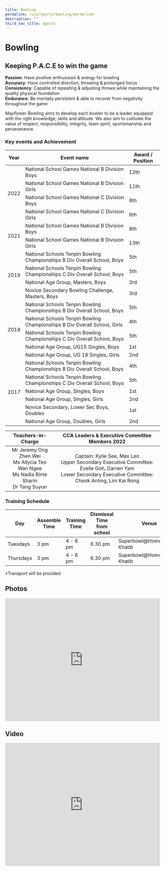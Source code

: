 ```yaml
---
title: Bowling
permalink: /cca/Sports/bowling/permalink/
description: ""
third_nav_title: Sports
---
```

Bowling
=======

Keeping P.A.C.E to win the game
-------------------------------

**Passion**: Have positive enthusiasm &amp; energy for bowling  
**Accuracy**: Have controlled direction, throwing &amp; prolonged focus  
**Consistency**: Capable of repeating &amp; adjusting throws while maintaining the quality physical foundation  
**Endurance**: Be mentally persistent &amp; able to recover from negativity throughout the game

Mayflower Bowling aims to develop each bowler to be a leader equipped with the right knowledge, skills and attitude. We also aim to cultivate the value of respect, responsibility, integrity, team spirit, sportsmanship and perseverance.

### Key events and Achievement

<table>
<thead>
  <tr>
    <th>Year</th>
    <th>Event name</th>
    <th>Award / Position</th>
  </tr>
</thead>
<tbody>
	<tr>
		<td rowspan="4">2022</td>
		<td>National School Games National B Division Boys</td>
		<td>12th</td>
	</tr>
	<tr>
		<td>National School Games National B Division Girls</td>
		<td>11th</td>
	</tr>
	<tr>
		<td>National School Games National C Division Boys </td>
		<td>8th</td>
	</tr>
		<tr>
		<td>National School Games National C Division Girls </td>
		<td>6th</td>
	</tr>
  <tr>
    <td rowspan="2">2021</td>
    <td>National School Games National B Division Boys</td>
    <td>8th</td>
  </tr>
  <tr>
    <td>National School Games National B Division Girls</td>
    <td>13th</td>
  </tr>
  <tr>
    <td rowspan="4">2019</td>
    <td>National Schools Tenpin Bowling Championships B Div Overall School, Boys</td>
    <td>5th</td>
  </tr>
  <tr>
    <td>National Schools Tenpin Bowling Championships C Div Overall School, Boys</td>
    <td>5th</td>
  </tr>
  <tr>
    <td>National Age Group, Masters, Boys</td>
    <td>3rd</td>
  </tr>
  <tr>
    <td>Novice Secondary Bowling Challenge, Masters, Boys</td>
    <td>3rd</td>
  </tr>
  <tr>
    <td rowspan="5">2018</td>
    <td>National Schools Tenpin Bowling Championships B Div Overall School, Boys</td>
    <td>5th</td>
  </tr>
  <tr>
    <td>National Schools Tenpin Bowling Championships B Div Overall School, Girls</td>
    <td>4th</td>
  </tr>
  <tr>
    <td>National Schools Tenpin Bowling Championships C Div Overall School, Boys</td>
    <td>5th</td>
  </tr>
  <tr>
    <td>National Age Group, UG15 Singles, Boys</td>
    <td>1st</td>
  </tr>
  <tr>
    <td>National Age Group, UG 18 Singles, Girls</td>
    <td>2nd</td>
  </tr>
  <tr>
    <td rowspan="6">2017</td>
    <td>National Schools Tenpin Bowling Championships B Div Overall School, Boys</td>
    <td>4th</td>
  </tr>
  <tr>
    <td>National Schools Tenpin Bowling Championships C Div Overall School, Boys</td>
    <td>5th</td>
  </tr>
  <tr>
    <td>National Age Group, Singles, Boys</td>
    <td>1st</td>
  </tr>
  <tr>
    <td>National Age Group, Singles, Girls</td>
    <td>2nd</td>
  </tr>
  <tr>
    <td>Novice Secondary, Lower Sec Boys, Doubles</td>
    <td>1st</td>
  </tr>
  <tr>
    <td>National Age Group, Doubles, Girls</td>
    <td>2nd</td>
  </tr>
</tbody>
</table>

| Teachers-in-Charge 	| CCA Leaders &amp; Executive Committee Members 2022 	|
|:---:	|:---:	|
| Mr Jeremy Ong Zhen Wei<br>Ms Allycia Teo Wan Ngee<br>Ms Nadia Binte Sharin<br>Dr Tang Suyun 	| Captain: Kylie See, Max Leo<br>Upper Secondary Executive Committee: Evelle Goh, Darren Yam<br>Lower Secondary Executive Committee: Cheok Anting, Lim Kai Rong 	|

### Training Schedule

| Day | Assemble Time | Training Time | Dismissal Time from school | Venue |
| --- | --- | --- | --- | --- |
| Tuesdays | 3 pm | 4 - 6 pm | 6.30 pm | Superbowl@HometeamNS Khatib |
| Thursdays | 3 pm | 4 - 6 pm | 6.30 pm | Superbowl@HometeamNS Khatib |

\*Transport will be provided

Photos
------
<iframe allowfullscreen="true" height="400" width="100%" frameborder="0" src="https://docs.google.com/presentation/d/e/2PACX-1vR36-axABrWyO6b3BmHVZcybbbrrs02eN5JH_bmxkBCXILR6NJ349PIsV7J-XaWpodi-YhVh-IE3YmL/embed?start=false&amp;loop=false&amp;delayms=3000"></iframe>

Video
-----
<iframe allowfullscreen="" allow="accelerometer; autoplay; clipboard-write; encrypted-media; gyroscope; picture-in-picture" frameborder="0" title="Mayflower Secondary - Bowling 2021" src="https://www.youtube.com/embed/clB-PYUhO20" height="400" width="100%"></iframe>